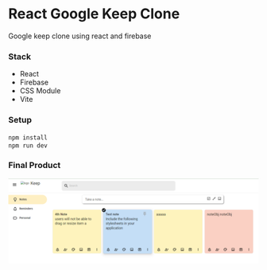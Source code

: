 
# React Google Keep Clone

Google keep clone using react and firebase

### Stack
- React
- Firebase
- CSS Module
- Vite

### Setup


```
npm install
npm run dev
```
### Final Product
<img src="https://raw.githubusercontent.com/amitpatil321/react-google-keep-clone/main/assets/keep.png" />
